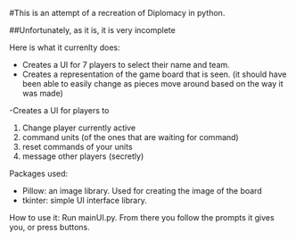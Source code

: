 
#This is an attempt of a recreation of Diplomacy in python.

##Unfortunately, as it is, it is very incomplete

Here is what it currenlty does:

- Creates a UI for 7 players to select their name and team.
- Creates a representation of the game board that is seen.
  (it should have been able to easily change as pieces move around based on the way it was made)

-Creates a UI for players to 
1. Change player currently active
2. command units (of the ones that are waiting for command)
3. reset commands of your units
4. message other players (secretly)


Packages used:

- Pillow: an image library. Used for creating the image of the board
- tkinter: simple UI interface library.


How to use it:
Run mainUI.py. From there you follow the prompts it gives you, or press buttons.
